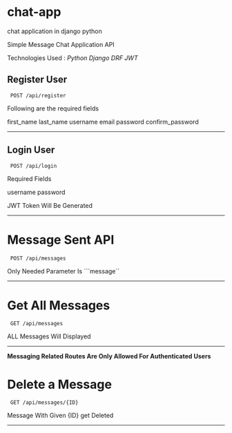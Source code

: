 # chat-app
chat  application in django python 

Simple Message Chat Application API


Technologies Used :  *Python Django   DRF JWT* 

## Register User 

``` POST /api/register```


Following are the required fields

first_name
last_name
username
email
password
confirm_password

*********


## Login User 

``` POST /api/login```

Required Fields

username
password

JWT Token Will Be Generated

******

# Message Sent API 

``` POST /api/messages``` 

Only Needed Parameter Is ```message`` 

*****

# Get All Messages 

``` GET /api/messages```

ALL Messages Will Displayed 

*****

**Messaging Related Routes Are Only Allowed For Authenticated Users**

# Delete a Message

``` GET /api/messages/{ID}```

Message With Given {ID} get  Deleted

*****







